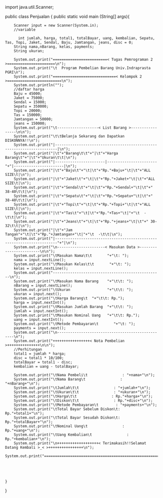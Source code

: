 import java.util.Scanner;

public class Penjualan
{
        public static void main (String[] args){

        Scanner input = new Scanner(System.in);
        //variable

          int jumlah, harga, total1, totalBayar, uang, kembalian, Sepatu, Tas, Topi, Jaket, Sendal, Baju, Jamtangan, jeans, disc = 0;
        String nama,nBarang, kelas, payments;
        String ukuran;
        
        System.out.print("=========================< Tugas Pemrograman 2 >======================\n");
        System.out.print("\t  Program Pembelian Barang Univ.Indraprasta PGRI\n");
        System.out.print("=============================< Kelompok 2 >=========================\n");
        System.out.println("");
        //daftar harga
        Baju = 45000;
        Jaket = 75000;
        Sendal = 15000;
        Sepatu = 350000;
        Topi = 20000;
        Tas = 150000;
        Jamtangan = 50000;
        jeans = 150000;
        System.out.print("\t-------------------< List Barang >-----------------\n\n");
        System.out.print("\t\tBelanja Sekarang dan Dapatkan DISKONNYA!!\n");
        System.out.print("|-----------------------------------------------------------------------|\n");
        System.out.print("|\t"+"Barang\t\t"+"|\t"+"Harga Barang\t"+"|\t"+"Ukuran\t\t|\n");
        System.out.print("|-----------------------|-----------------------"+"|-----------------------|\n");
        System.out.print("|\t"+"Baju\t"+"\t|\t"+"Rp."+Baju+"\t|\t"+"ALL SIZE\t|\n");
        System.out.print("|\t"+"Jaket\t"+"\t|\t"+"Rp."+Jaket+"\t|\t"+"ALL SIZE\t|\n");
        System.out.print("|\t"+"Sendal\t"+"\t|\t"+"Rp."+Sendal+"\t|\t"+" 38-40\t\t|\n");
        System.out.print("|\t"+"Sepatu\t"+"\t|\t"+"Rp."+Sepatu+"\t|\t"+" 38-40\t\t|\n");
        System.out.print("|\t"+"Topi\t"+"\t|\t"+"Rp."+Topi+"\t|\t"+"ALL SIZE\t|\n");
        System.out.print("|\t"+"Tas\t"+"\t|\t"+"Rp."+Tas+"\t|"+"\t  -\t\t|\n");
        System.out.print("|\t"+"Jeans\t"+"\t|\t"+"Rp."+jeans+"\t|\t"+" 30-32\t\t|\n");
        System.out.print("|\t"+"Jam Tangan"+"\t|\t"+"Rp."+Jamtangan+"\t|"+"\t  -\t\t|\n");
        System.out.print("|-----------------------------------------------------------------------"+"|\n");
        System.out.print("\n----------------------< Masukan Data >------------------------\n\n");
        System.out.print("\tMasukan Nama\t\t       "+"\t: ");
        nama = input.nextLine();
        System.out.print("\tMasukan Kelas\t\t       "+"\t: ");
        kelas = input.nextLine();
        System.out.print("--------------------------------------------------\n");
        System.out.print("\tMasukan Nama Barang    "+"\t\t: ");
        nBarang = input.nextLine();
        System.out.print("\tUkuran                 "+"\t\t: ");
        ukuran = input.next();
        System.out.print("\tHarga Barang\t  "+"\t\t: Rp.");
        harga = input.nextInt();
        System.out.print("\tMasukan Jumlah Barang  "+"\t\t: ");
        jumlah = input.nextInt(); 
        System.out.print("\tMasukan Nominal Uang   "+"\t\t: Rp.");
        uang = input.nextInt();
        System.out.print("\tMetode Pembayaran\t       "+"\t: ");
        payments = input.next();
        System.out.print("\n--------------------------------------------------\n");
        System.out.print("+++++++++++++++++< Nota Pembelian >+++++++++++++++\n\n");
        //Perhitungan
        total1 = jumlah * harga;
        disc = total1 * 10/100;
        totalBayar = total1 - disc;
        kembalian = uang - totalBayar;
        
        System.out.print("\tNama Pembeli\t                : "+nama+"\n");
        System.out.print("\tNama Barang\t                : "+nBarang+"\n");
        System.out.print("\tJumlah\t\t                : "+jumlah+"\n");
        System.out.print("\tUkuran\t\t                : "+ukuran+"\n");
        System.out.print("\tHarga\t\t                : Rp."+harga+"\n");
        System.out.print("\tDiskon\t\t                : Rp."+disc+"\n");
        System.out.print("\tMetode Pembayaran\t        : "+payments+"\n");
        System.out.print("\tTotal Bayar Sebelum Diskon\t: Rp."+total1+"\n");
        System.out.print("\tTotal Bayar Sesudah Diskon\t: Rp."+totalBayar+"\n");
        System.out.print("\tNominal Uang\t                : Rp."+uang+"\n");
        System.out.print("\tUang Kembalian\t                : Rp."+kembalian+"\n");
        System.out.print("\n+++++++++++++++++++< Terimakasih!!Selamat Datang Kembali >_< >++++++++++++++++\n");
        System.out.print("==================================================================================");
        
        
        
        
        
    }
}
